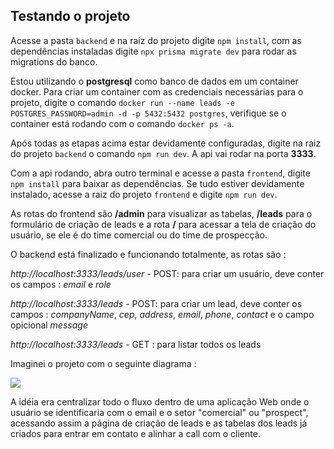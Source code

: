 ## Testando o projeto

Acesse a pasta `backend` e na raiz do projeto digite `npm install`, com as dependências instaladas digite `npx prisma migrate dev` para rodar as migrations do banco.
<br>

Estou utilizando o **postgresql** como banco de dados em um container docker. Para criar um container com as credenciais necessárias para o projeto, digite o comando `docker run --name leads -e POSTGRES_PASSWORD=admin -d -p 5432:5432 postgres`, verifique se o container está rodando com o comando `docker ps -a`.

Após todas as etapas acima estar devidamente configuradas, digite na raiz do projeto `backend` o comando `npm run dev`. A api vai rodar na porta **3333**.
<br>

Com a api rodando, abra outro terminal e acesse a pasta `frontend`, digite `npm install` para  baixar as dependências. Se tudo estiver devidamente instalado, acesse a raiz do projeto `frontend` e digite `npm run dev`. 

As rotas do frontend são **/admin** para visualizar as tabelas, **/leads** para o formulário de criação de leads e a rota **/** para acessar a tela de criação do usuário, se ele é do time comercial ou do time de prospecção.
<br>

O backend está finalizado e funcionando totalmente, as rotas são :
<br>

*http://localhost:3333/leads/user* - POST: para criar um usuário, deve conter os campos :
*email* e *role*

*http://localhost:3333/leads* - POST: para criar um lead, deve conter os campos :
*companyName*, *cep*, *address*, *email*, *phone*, *contact* e o campo opicional *message*

*http://localhost:3333/leads* - GET : para listar todos os leads 

Imaginei o projeto com o seguinte diagrama :

<img src="https://i.ibb.co/z83B6BB/Captura-de-tela-de-2023-11-16-14-09-28.png" />


A idéia era centralizar todo o fluxo dentro de uma aplicação Web onde o usuário se identificaria com o email e o setor "comercial" ou "prospect", acessando assim a página de criação de leads e as tabelas dos leads já criados para entrar em contato e alinhar a call com o cliente.
